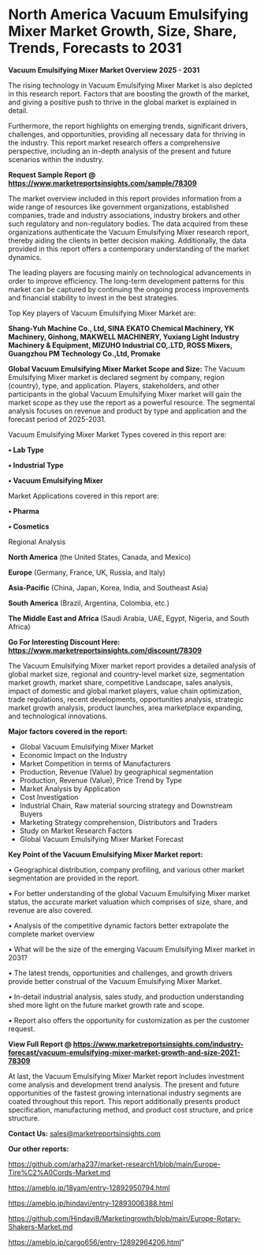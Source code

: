 # North America Vacuum Emulsifying Mixer Market Growth, Size, Share, Trends, Forecasts to 2031

<Strong> Vacuum Emulsifying Mixer Market Overview 2025 - 2031</strong>

The rising technology in Vacuum Emulsifying Mixer Market is also depicted in this research report. Factors that are boosting the growth of the market, and giving a positive push to thrive in the global market is explained in detail.

Furthermore, the report highlights on emerging trends, significant drivers, challenges, and opportunities, providing all necessary data for thriving in the industry. This report market research offers a comprehensive perspective, including an in-depth analysis of the present and future scenarios within the industry.

<strong>Request Sample Report @ <a href=https://www.marketreportsinsights.com/sample/78309>https://www.marketreportsinsights.com/sample/78309</a></strong>

The market overview included in this report provides information from a wide range of resources like government organizations, established companies, trade and industry associations, industry brokers and other such regulatory and non-regulatory bodies. The data acquired from these organizations authenticate the Vacuum Emulsifying Mixer research report, thereby aiding the clients in better decision making. Additionally, the data provided in this report offers a contemporary understanding of the market dynamics.

The leading players are focusing mainly on technological advancements in order to improve efficiency. The long-term development patterns for this market can be captured by continuing the ongoing process improvements and financial stability to invest in the best strategies.

Top Key players of Vacuum Emulsifying Mixer Market are:

<strong>Shang-Yuh Machine Co., Ltd, SINA EKATO Chemical Machinery, YK Machinery, Ginhong, MAKWELL MACHINERY, Yuxiang Light Industry Machinery & Equipment, MIZUHO Industrial CO,.LTD, ROSS Mixers, Guangzhou PM Technology Co.,Ltd, Promake</strong>

<strong><b>Global Vacuum Emulsifying Mixer Market Scope and Size:</b></strong>
The Vacuum Emulsifying Mixer market is declared segment by company, region (country), type, and application. Players, stakeholders, and other participants in the global Vacuum Emulsifying Mixer market will gain the market scope as they use the report as a powerful resource. The segmental analysis focuses on revenue and product by type and application and the forecast period of 2025-2031.

Vacuum Emulsifying Mixer Market Types covered in this report are:

<strong>• Lab Type

• Industrial Type

• Vacuum Emulsifying Mixer</strong>

Market Applications covered in this report are:

<strong>• Pharma

• Cosmetics</strong> 

Regional Analysis

<strong>North America</strong> (the United States, Canada, and Mexico)

<strong>Europe</strong> (Germany, France, UK, Russia, and Italy)

<strong>Asia-Pacific</strong> (China, Japan, Korea, India, and Southeast Asia)

<strong>South America</strong> (Brazil, Argentina, Colombia, etc.)

<strong>The Middle East and Africa</strong> (Saudi Arabia, UAE, Egypt, Nigeria, and South Africa)

<strong>Go For Interesting Discount Here: <a href=https://www.marketreportsinsights.com/discount/78309>https://www.marketreportsinsights.com/discount/78309</a></strong>

The Vacuum Emulsifying Mixer market report provides a detailed analysis of global market size, regional and country-level market size, segmentation market growth, market share, competitive Landscape, sales analysis, impact of domestic and global market players, value chain optimization, trade regulations, recent developments, opportunities analysis, strategic market growth analysis, product launches, area marketplace expanding, and technological innovations.

<strong><b>Major factors covered in the report:</b></strong>
<ul>
  <li>Global Vacuum Emulsifying Mixer Market </li>
  <li>Economic Impact on the Industry</li>
  <li>Market Competition in terms of Manufacturers</li>
  <li>Production, Revenue (Value) by geographical segmentation</li>
  <li>Production, Revenue (Value), Price Trend by Type</li>
  <li>Market Analysis by Application</li>
  <li>Cost Investigation</li>
  <li>Industrial Chain, Raw material sourcing strategy and Downstream Buyers</li>
  <li>Marketing Strategy comprehension, Distributors and Traders</li>
  <li>Study on Market Research Factors</li>
  <li>Global Vacuum Emulsifying Mixer Market Forecast</li>
</ul>

<strong><b>Key Point of the Vacuum Emulsifying Mixer Market report:</b></strong>

• Geographical distribution, company profiling, and various other market segmentation are provided in the report.

• For better understanding of the global Vacuum Emulsifying Mixer market status, the accurate market valuation which comprises of size, share, and revenue are also covered.

• Analysis of the competitive dynamic factors better extrapolate the complete market overview

• What will be the size of the emerging Vacuum Emulsifying Mixer market in 2031?

• The latest trends, opportunities and challenges, and growth drivers provide better construal of the Vacuum Emulsifying Mixer Market.

• In-detail industrial analysis, sales study, and production understanding shed more light on the future market growth rate and scope.

• Report also offers the opportunity for customization as per the customer request.

<strong><b>View Full Report @ <a href=https://www.marketreportsinsights.com/industry-forecast/vacuum-emulsifying-mixer-market-growth-and-size-2021-78309>https://www.marketreportsinsights.com/industry-forecast/vacuum-emulsifying-mixer-market-growth-and-size-2021-78309</a></b></strong>


At last, the Vacuum Emulsifying Mixer Market report includes investment come analysis and development trend analysis. The present and future opportunities of the fastest growing international industry segments are coated throughout this report. This report additionally presents product specification, manufacturing method, and product cost structure, and price structure.

<strong>Contact Us:</strong>
sales@marketreportsinsights.com

<strong>Our other reports:</strong>

<a href=https://github.com/arha237/market-research1/blob/main/Europe-Tire%C2%A0Cords-Market.md>https://github.com/arha237/market-research1/blob/main/Europe-Tire%C2%A0Cords-Market.md</a>

<a href=https://ameblo.jp/18yam/entry-12892950794.html>https://ameblo.jp/18yam/entry-12892950794.html</a>

<a href=https://ameblo.jp/hindavi/entry-12893006388.html>https://ameblo.jp/hindavi/entry-12893006388.html</a>

<a href=https://github.com/Hindavi8/Marketingrowth/blob/main/Europe-Rotary-Shakers-Market.md>https://github.com/Hindavi8/Marketingrowth/blob/main/Europe-Rotary-Shakers-Market.md</a>

<a href=https://ameblo.jp/cargo656/entry-12892964206.html>https://ameblo.jp/cargo656/entry-12892964206.html</a>"

